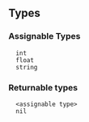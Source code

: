 
## Types

### Assignable Types
```
  int
  float
  string
```

### Returnable types

```
  <assignable type>
  nil
```
